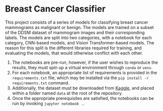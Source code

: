 # Breast Cancer Classifier
This project consists of a series of models for classifying breast cancer mammograms as malignant or benign. The models are trained on a subset of the DDSM dataset of mammogram images and their corresponding labels. The models are split into two categories, with a notebook for each category, CNN-based models, and Vision Transformer-based models. The reason for this split is the different libraries required for training, and evaluating the models, that would otherwise conflict with each other.
1. The notebooks are pre-run, however, if the user wishes to reproduce the results, they must spin up a virtual environment through ```conda``` or ```venv```.
2. For each notebook, an appropriate list of requirements is provided in the `requirements.txt` file, which may be installed via the ```pip install -r requirements.txt``` command.
3. Additionally, the dataset must be downloaded from [Kaggle](https://www.kaggle.com/datasets/skooch/ddsm-mammography/data), and placed within a folder named ```data``` at the root of the repository.
4. Once the appropriate prerequisites are satisfied, the notebooks can be run by invoking ```jupyter notebook .```.
